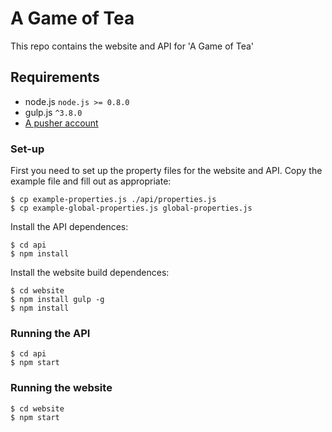 # A Game of Tea

This repo contains the website and API for 'A Game of Tea'

## Requirements

- node.js `node.js >= 0.8.0`
- gulp.js `^3.8.0`
- [A pusher account](https://pusher.com)

### Set-up

First you need to set up the property files for the website and API. Copy the example file and fill out as appropriate:
```
$ cp example-properties.js ./api/properties.js
$ cp example-global-properties.js global-properties.js
````

Install the API dependences:
```
$ cd api
$ npm install
```

Install the website build dependences:
```
$ cd website
$ npm install gulp -g
$ npm install
```

### Running the API

```
$ cd api
$ npm start
```

### Running the website

```
$ cd website
$ npm start
```